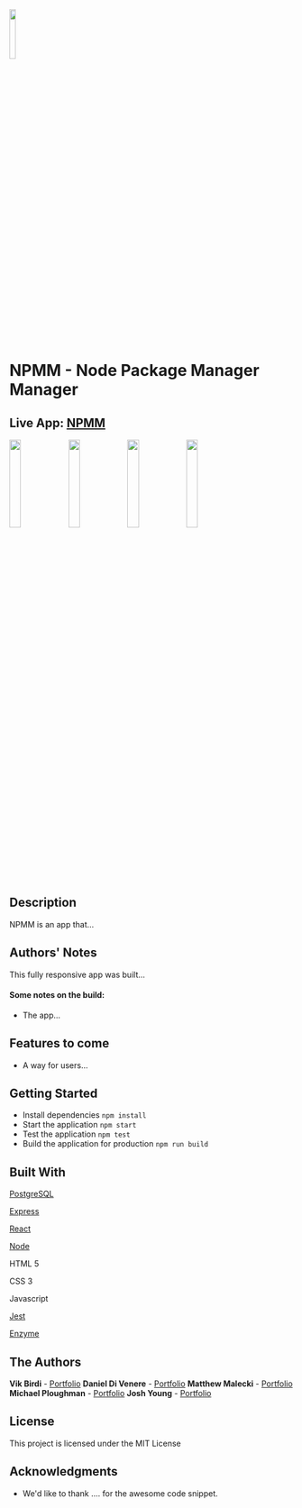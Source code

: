 <img src="logo" width="15%">

# NPMM - Node Package Manager Manager

## Live App: [NPMM](http://)

<p float="left"><img src="mobile screenshot 1" width="20%">  <img src="mobile screenshot 2" width="20%"> <img src="mobile screenshot 3" width="20%"> <img src="mobile screenshot 4" width="20%"></p>

## Description

NPMM is an app that...

## Authors' Notes

This fully responsive app was built...

#### Some notes on the build:

- The app...

## Features to come

- A way for users...

## Getting Started

- Install dependencies `npm install`
- Start the application `npm start`
- Test the application `npm test`
- Build the application for production `npm run build`

## Built With

[PostgreSQL](https://www.postgresql.org/)

[Express](https://expressjs.com/)

[React](https://reactjs.org/)

[Node](https://nodejs.org/en/)

HTML 5

CSS 3

Javascript

[Jest](https://jestjs.io/)

[Enzyme](https://enzymejs.github.io/enzyme/)

## The Authors

**Vik Birdi** - [Portfolio](https://)
**Daniel Di Venere** - [Portfolio](https://)
**Matthew Malecki** - [Portfolio](https://)
**Michael Ploughman** - [Portfolio](https://)
**Josh Young** - [Portfolio](https://joshyoung.net)

## License

This project is licensed under the MIT License

## Acknowledgments

- We'd like to thank .... for the awesome code snippet.
